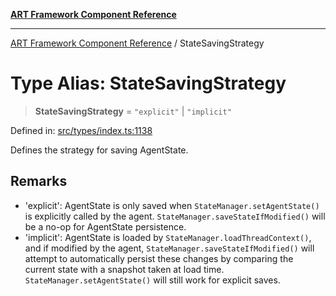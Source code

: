 [**ART Framework Component Reference**](../README.md)

***

[ART Framework Component Reference](../README.md) / StateSavingStrategy

# Type Alias: StateSavingStrategy

> **StateSavingStrategy** = `"explicit"` \| `"implicit"`

Defined in: [src/types/index.ts:1138](https://github.com/hashangit/ART/blob/e4c184bd9ffa5ef078ee6a88704f24584b173411/src/types/index.ts#L1138)

Defines the strategy for saving AgentState.

## Remarks

- 'explicit': AgentState is only saved when `StateManager.setAgentState()` is explicitly called by the agent.
              `StateManager.saveStateIfModified()` will be a no-op for AgentState persistence.
- 'implicit': AgentState is loaded by `StateManager.loadThreadContext()`, and if modified by the agent,
              `StateManager.saveStateIfModified()` will attempt to automatically persist these changes
              by comparing the current state with a snapshot taken at load time.
              `StateManager.setAgentState()` will still work for explicit saves.
